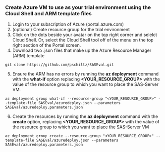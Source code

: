 ### Create Azure VM to use as your trial environment using the Cloud Shell and ARM template files
1. Login to your subscription of Azure (portal.azure.com)  
2. (optional) Create resource group for the trial environment  
3. Click on the dots beside your avatar on the top right corner and selelct Cloud Shell.  Or, select the Cloud Shell tool off of the menu on the top right section of the Portal screen.  
4. Download two .json files that make up the Azure Resource Manager (ARM) template  
```
git clone https://github.com/pschiltz/SASEval.git
```
5. Ensure the ARM has no errors by running the **az deployment** command with the **what-if** option replacing **<YOUR_RESOURCE_GROUP>** with the value of the resource group to which you want to place the SAS-Server VM.
```
az deployment group what-if --resource-group "<YOUR_RESOURCE_GROUP>" --template-file SASEval/azuredeploy.json --parameters SASEval/azuredeploy.parameters.json
```
6. Create the resources by running the **az deployment** command with the **create** option, replacing **<YOUR_RESOURCE_GROUP>** with the value of the resource group to which you want to place the SAS-Server VM  
```
az deployment group create --resource-group "<YOUR_RESOURCE_GROUP>" --template-file SASEval/azuredeploy.json --parameters SASEval/azuredeploy.parameters.json
```
